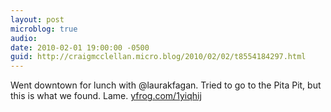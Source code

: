 ```yaml
---
layout: post
microblog: true
audio: 
date: 2010-02-01 19:00:00 -0500
guid: http://craigmcclellan.micro.blog/2010/02/02/t8554184297.html
---
```

Went downtown for lunch with @laurakfagan. Tried to go to the Pita Pit, but this is what we found. Lame.  [yfrog.com/1yiqhij](http://yfrog.com/1yiqhij)
